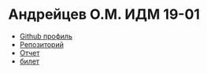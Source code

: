 Андрейцев О.М. ИДМ 19-01
=====================
* [Github профиль](https://github.com/Shprechen/Andreytcev.github.io/)
* [Репозиторий](https://github.com/Shprechen/Andreytcev.github.io/)
* [Отчет](https://Andreytcev.github.io/)
* [билет](https://github.com/Shprechen/Andreytcev.github.io/)
